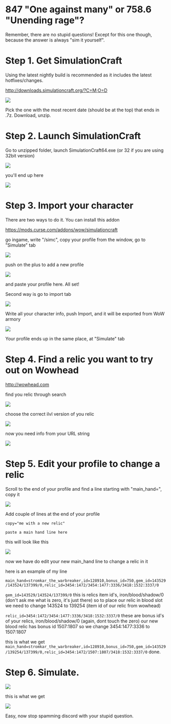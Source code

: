 # 847 "One against many" or 758.6 "Unending rage"?

Remember, there are no stupid questions!
Except for this one though, because the answer is always "sim it yourself".

# Step 1. Get SimulationCraft

Using the latest nightly build is recommended as it includes the latest hotfixes/changes.

http://downloads.simulationcraft.org/?C=M;O=D

![](http://i.imgur.com/6ZojHKe.png)

Pick the one with the most recent date (should be at the top) that ends in .7z. Download, unzip.

# Step 2. Launch SimulationCraft

Go to unzipped folder, launch SimulationCraft64.exe (or 32 if you are using 32bit version)

![](http://i.imgur.com/nGq8XnN.png)

you'll end up here

![](http://i.imgur.com/undefined.jpg)

# Step 3. Import your character

There are two ways to do it. You can install this addon

https://mods.curse.com/addons/wow/simulationcraft

go ingame, write "/simc", copy your profile from the window, go to "Simulate" tab

![](http://i.imgur.com/7GvVu27.png)

push on the plus to add a new profile

![](http://i.imgur.com/vDDupCV.png)

and paste your profile here. All set!

Second way is go to import tab

![](http://i.imgur.com/ZHmpElZ.png)

Write all your character info, push Import, and it will be exported from WoW armory

![](http://i.imgur.com/9gpi6Mx.png)

Your profile ends up in the same place, at "Simulate" tab

# Step 4. Find a relic you want to try out on Wowhead
http://wowhead.com

find you relic through search

![](http://i.imgur.com/undefined.jpg)

choose the correct ilvl version of you relic

![](http://i.imgur.com/zlvT8P2.png)

now you need info from your URL string

![](http://i.imgur.com/BDfYZoX.png)


# Step 5. Edit your profile to change a relic

Scroll to the end of your profile and find a line starting with "main_hand=", copy it

![](http://i.imgur.com/SmBqhXw.png)

Add couple of lines at the end of your profile


`copy="me with a new relic"`

`paste a main hand line here`

this will look like this

![](http://i.imgur.com/eyrjZmo.png)

now we have do edit your new main_hand line to change a relic in it

here is an example of my line

`main_hand=stromkar_the_warbreaker,id=128910,bonus_id=750,gem_id=143529/143524/137399/0,relic_id=3454:1472/3454:1477:3336/3418:1532:3337/0`

`gem_id=143529/143524/137399/0`
this is relics item id's, iron/blood/shadow/0 (don't ask me what is zero, it's just there)
so to place our relic in blood slot we need to change 143524 to 139254 (item id of our relic from wowhead)

`relic_id=3454:1472/3454:1477:3336/3418:1532:3337/0`
these are bonus id's of your relics, iron/blood/shadow/0 (again, dont touch the zero)
our new blood relic has bonus id 1507:1807 so we change 3454:1477:3336 to 1507:1807

this is what we get
`main_hand=stromkar_the_warbreaker,id=128910,bonus_id=750,gem_id=143529/139254/137399/0,relic_id=3454:1472/1507:1807/3418:1532:3337/0`
done.

# Step 6. Simulate.

![](http://i.imgur.com/qO8Ueje.png)

this is what we get

![](http://i.imgur.com/Ove2SAh.png)


Easy, now stop spamming discord with your stupid question.


